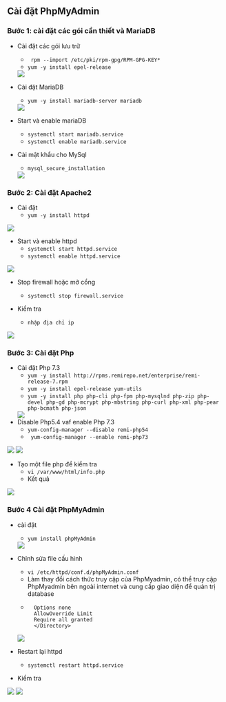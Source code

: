 ## Cài đặt PhpMyAdmin
### Bước 1: cài đặt các gói cần thiết và MariaDB
- Cài đặt các gói lưu trữ
    + ` rpm --import /etc/pki/rpm-gpg/RPM-GPG-KEY*`
    + `yum -y install epel-release `
    <img src="../img/my1.png">
- Cài đặt MariaDB
    + `yum -y install mariadb-server mariadb`
    <img src="../img/my2.png">

- Start và enable mariaDB
    + `systemctl start mariadb.service`
    + `systemctl enable mariadb.service`

- Cài mật khẩu cho MySql
    + `mysql_secure_installation`
    <img src="../img/my3.png">
    
### Bước 2: Cài đặt Apache2
- Cài đặt
    + `yum -y install httpd`
<img src="../img/my4.png">
    
- Start và enable httpd
    + `systemctl start httpd.service`
    + `systemctl enable httpd.service`
<img src="../img/my5.png">
    
- Stop firewall hoặc mở cổng 
    + `systemctl stop firewall.service`

    
- Kiểm tra 
    + `nhập địa chỉ ip`
<img src="../img/my6.png">
    
    
### Bước 3: Cài đặt Php 
- Cài đặt Php 7.3
    + `yum -y install http://rpms.remirepo.net/enterprise/remi-release-7.rpm `
    + `yum -y install epel-release yum-utils`
    + `yum -y install php php-cli php-fpm php-mysqlnd php-zip php-devel php-gd php-mcrypt php-mbstring php-curl php-xml php-pear php-bcmath php-json`
    <img src="../img/my7.png">
- Disable Php5.4 vaf enable Php 7.3
    + `yum-config-manager --disable remi-php54`
    + ` yum-config-manager --enable remi-php73`
<img src="../img/my9.png">
    <img src="../img/my8.png">

- Tạo một file php để kiểm tra 
    + `vi /var/www/html/info.php`
    + Kết quả  

<img src="../img/my10.png">
    
### Bước 4 Cài đặt PhpMyAdmin
- cài đặt 
    + `yum install phpMyAdmin`
     <img src="../img/my11.png">
     
- Chỉnh sửa file cấu hình 
    + `vi /etc/httpd/conf.d/phpMyAdmin.conf`
    + Làm thay đổi cách thức truy cập của PhpMyadmin, có thể truy cập PhpMyadmin bên ngoài internet và cung cấp giao diện để quản trị database
    + ``` <Directory /usr/share/phpMyAdmin/>
        Options none
        AllowOverride Limit
        Require all granted
        </Directory>
    <img src="../img/my12.png">
   
- Restart lại httpd 
    + `systemctl restart httpd.service`
- Kiểm tra
<img src="../img/my13.png">
<img src="../img/my14.png">
    
    